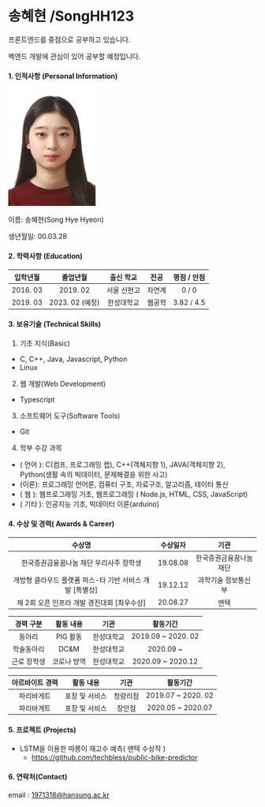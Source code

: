 # 송혜현 /SongHH123

프론트엔드를 중점으로 공부하고 있습니다.

벡엔드 개발에 관심이 있어 공부할 예정입니다.



#### 1. 인적사항 (Personal Information)

<img src=".\image\ProflieImg.jpg" alt="ProflieImg" style="zoom:50%;" />

이름: 송혜현(Song Hye Hyeon)

생년월일: 00.03.28



#### 2. 학력사항 (Education)

| 입학년월 |    졸업년월     |  출신 학교  |  전공  | 평점 / 만점 |
| :------: | :-------------: | :---------: | :----: | :---------: |
| 2016. 03 |    2019. 02     | 서울 신현고 | 자연계 |    0 / 0    |
| 2019. 03 | 2023. 02 (예정) | 한성대학교  | 웹공학 | 3.82 / 4.5  |



#### 3. 보유기술 (Technical Skills)

1.  기초 지식(Basic)
   - C, C++, Java, Javascript, Python
   - Linux
2.  웹 개발(Web Development)
   - Typescript
3.  소프트웨어 도구(Software Tools)
   - Git
4.  학부 수강 과목
   - ( 언어 ): C(컴프, 프로그래밍 랩), C++(객체지향 1), JAVA(객체지향 2), Python(생활 속의 빅데이터, 문제해결을 위한 사고)
   - (이론): 프로그래밍 언어론, 컴퓨터 구조, 자료구조, 알고리즘, 테이터 통신
   - ( 웹 ): 웹프로그래밍 기초, 웹프로그래밍 ( Node.js, HTML, CSS, JavaScript)
   - ( 기타 ): 인공지능 기초, 빅데이터 이론(arduino)



#### 4. 수상 및 경력( Awards & Career)

|                          수상명                          | 수상일자 |          기관          |
| :------------------------------------------------------: | :------: | :--------------------: |
|         한국증권금융꿈나눔 재단 우리사주 장학생          | 19.08.08 | 한국증권금융꿈나눔재단 |
| 개방형 클라우드 플랫폼 파스-타 기반 서비스 개발 [특별상] | 19.12.12 |  과학기술 정보통신부   |
|       제 2회 오픈 인프라 개발 경진대회 [최우수상]        | 20.08.27 |          맨텍          |

|  경력 구분  |  활동 내용  |    기관    |      활동기간      |
| :---------: | :---------: | :--------: | :----------------: |
|   동아리    |  PIG 활동   | 한성대학교 | 2019.09 ~ 2020. 02 |
| 학술동아리  |    DC&M     | 한성대학교 |     2020.09 ~      |
| 근로 장학생 | 코로나 방역 | 한성대학교 | 2020.09 ~ 2020.12  |

| 아르바이트 경력 |   활동 내용    |   기관   |      활동기간      |
| :-------------: | :------------: | :------: | :----------------: |
|   파리바게트    | 포장 및 서비스 | 청량리점 | 2019.07 ~ 2020. 02 |
|   파리바게트    | 포장 및 서비스 |  장안점  | 2020.05 ~ 2020.07  |



#### 5. 프로젝트 (Projects)

- LSTM을 이용한 따릉이 재고수 예측( 맨텍 수상작 )
  - https://github.com/techbless/public-bike-predictor



#### 6. 연락처(Contact)

email : 1971318@hansung.ac.kr
